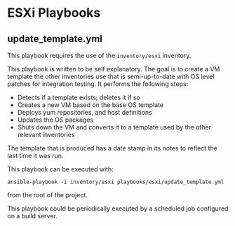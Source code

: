 # ESXi Playbooks

## update_template.yml

This playbook requires the use of the `inventory/esxi` inventory.

This playbook is written to be self explanatory. The goal is to create a VM template the other inventories use
that is semi-up-to-date with OS level patches for integration testing. It performs the following steps:

- Detects if a template exists; deletes it if so
- Creates a new VM based on the base OS template
- Deploys yum repositories, and host definitions
- Updates the OS packages
- Shuts down the VM and converts it to a template used by the other relevant inventories

The template that is produced has a date stamp in its notes to reflect the last time it was run.

This playbook can be executed with:

    ansible-playbook -i inventory/esxi playbooks/esxi/update_template.yml
    
from the root of the project.

This playbook could be periodically executed by a scheduled job configured on a build server.
